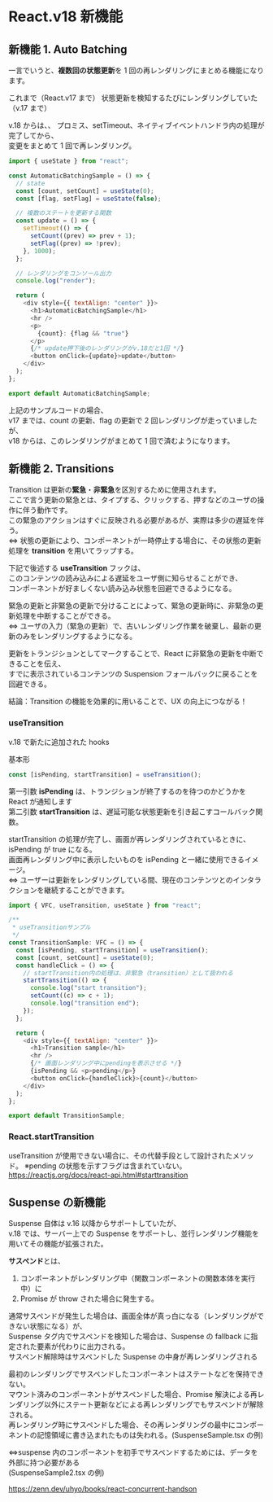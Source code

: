 # React.v18 新機能

## 新機能 1. Auto Batching

一言でいうと、**複数回の状態更新**を 1 回の再レンダリングにまとめる機能になります。

これまで（React.v17 まで）
状態更新を検知するたびにレンダリングしていた（v.17 まで）

v.18 からは、、
プロミス、setTimeout、ネイティブイベントハンドラ内の処理が完了してから、\
変更をまとめて 1 回で再レンダリング。

```js
import { useState } from "react";

const AutomaticBatchingSample = () => {
  // state
  const [count, setCount] = useState(0);
  const [flag, setFlag] = useState(false);

  // 複数のステートを更新する関数
  const update = () => {
    setTimeout(() => {
      setCount((prev) => prev + 1);
      setFlag((prev) => !prev);
    }, 1000);
  };

  // レンダリングをコンソール出力
  console.log("render");

  return (
    <div style={{ textAlign: "center" }}>
      <h1>AutomaticBatchingSample</h1>
      <hr />
      <p>
        {count}: {flag && "true"}
      </p>
      {/* update押下後のレンダリングがv.18だと1回 */}
      <button onClick={update}>update</button>
    </div>
  );
};

export default AutomaticBatchingSample;
```

上記のサンプルコードの場合、\
v17 までは、count の更新、flag の更新で 2 回レンダリングが走っていましたが、\
v18 からは、このレンダリングがまとめて 1 回で済むようになります。

## 新機能 2. Transitions

Transition は更新の**緊急**・**非緊急**を区別するために使用されます。\
ここで言う更新の緊急とは、タイプする、クリックする、押すなどのユーザの操作に伴う動作です。\
この緊急のアクションはすぐに反映される必要があるが、実際は多少の遅延を伴う。\
⇔ 状態の更新により、コンポーネントが一時停止する場合に、その状態の更新処理を **transition** を用いてラップする。

下記で後述する **useTransition** フックは、\
このコンテンツの読み込みによる遅延をユーザ側に知らせることができ、\
コンポーネントが好ましくない読み込み状態を回避できるようになる。

緊急の更新と非緊急の更新で分けることによって、緊急の更新時に、非緊急の更新処理を中断することができる。\
⇔ ユーザの入力（緊急の更新）で、古いレンダリング作業を破棄し、最新の更新のみをレンダリングするようになる。

更新をトランジションとしてマークすることで、React に非緊急の更新を中断できることを伝え、\
すでに表示されているコンテンツの Suspension フォールバックに戻ることを回避できる。

結論：Transition の機能を効果的に用いることで、UX の向上につながる！

### useTransition

v.18 で新たに追加された hooks

基本形

```js
const [isPending, startTransition] = useTransition();
```

第一引数 **isPending** は、トランジションが終了するのを待つのかどうかを React が通知します\
第二引数 **startTransition** は、遅延可能な状態更新を引き起こすコールバック関数。

startTransition の処理が完了し、画面が再レンダリングされているときに、isPending が true になる。\
画面再レンダリング中に表示したいものを isPending と一緒に使用できるイメージ。\
⇔ ユーザーは更新をレンダリングしている間、現在のコンテンツとのインタラクションを継続することができます。

```js
import { VFC, useTransition, useState } from "react";

/**
 * useTransitionサンプル
 */
const TransitionSample: VFC = () => {
  const [isPending, startTransition] = useTransition();
  const [count, setCount] = useState(0);
  const handleClick = () => {
    // startTransition内の処理は、非緊急（transition）として扱われる
    startTransition(() => {
      console.log("start transition");
      setCount((c) => c + 1);
      console.log("transition end");
    });
  };

  return (
    <div style={{ textAlign: "center" }}>
      <h1>Transition sample</h1>
      <hr />
      {/* 画面レンダリング中にpendingを表示させる */}
      {isPending && <p>pending</p>}
      <button onClick={handleClick}>{count}</button>
    </div>
  );
};

export default TransitionSample;
```

### React.startTransition

useTransition が使用できない場合に、その代替手段として設計されたメソッド。
※pending の状態を示すフラグは含まれていない。
<https://reactjs.org/docs/react-api.html#starttransition>

## Suspense の新機能

Suspense 自体は v.16 以降からサポートしていたが、\
v.18 では、サーバー上での Suspense をサポートし、並行レンダリング機能を用いてその機能が拡張された。

**サスペンド**とは、

1. コンポーネントがレンダリング中（関数コンポーネントの関数本体を実行中）に
2. Promise が throw された場合に発生する。

通常サスペンドが発生した場合は、画面全体が真っ白になる（レンダリングができない状態になる）が、\
Suspense タグ内でサスペンドを検知した場合は、Suspense の fallback に指定された要素が代わりに出力される。\
サスペンド解除時はサスペンドした Suspense の中身が再レンダリングされる

最初のレンダリングでサスペンドしたコンポーネントはステートなどを保持できない。\
マウント済みのコンポーネントがサスペンドした場合、Promise 解決による再レンダリング以外にステート更新などによる再レンダリングでもサスペンドが解除される。\
再レンダリング時にサスペンドした場合、その再レンダリングの最中にコンポーネントの記憶領域に書き込まれたものは失われる。(SuspenseSample.tsx の例)

⇔suspense 内のコンポーネントを初手でサスペンドするためには、データを外部に持つ必要がある\
(SuspenseSample2.tsx の例)

<https://zenn.dev/uhyo/books/react-concurrent-handson>
